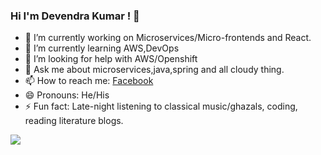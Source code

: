### Hi I'm Devendra Kumar ! 👋

<!--
**devendra-kmr/devendra-kmr** is a ✨ _special_ ✨ repository because its `README.md` (this file) appears on your GitHub profile.

Here are some ideas to get you started:
-->

<!--- 👯 I’m looking to collaborate on ... -->
- 🔭 I’m currently working on Microservices/Micro-frontends and React.
- 🌱 I’m currently learning AWS,DevOps
- 🤔 I’m looking for help with AWS/Openshift
- 💬 Ask me about microservices,java,spring and all cloudy thing.
- 📫 How to reach me: [Facebook](https://www.facebook.com/JavaPioneer)
- 😄 Pronouns: He/His
- ⚡ Fun fact: Late-night listening to classical music/ghazals, coding, reading literature blogs.



<img src="https://github-readme-stats.vercel.app/api?username=devendra-kmr&&show_icons=true"/>
